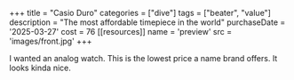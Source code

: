 +++
title = "Casio Duro"
categories = ["dive"]
tags = ["beater", "value"]
description = "The most affordable timepiece in the world"
purchaseDate = '2025-03-27'
cost = 76
[[resources]]
name = 'preview'
src = 'images/front.jpg'
+++

I wanted an analog watch. This is the lowest price a name brand offers. It looks kinda nice.

